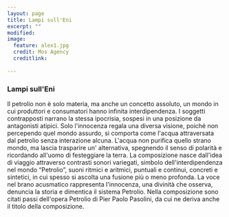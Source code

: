 ```yaml
---
layout: page
title: Lampi sull'Eni
excerpt: ""
modified: 
image: 
  feature: alex1.jpg
  credit: Mos Agency
  creditlink: 
  
---
```


### Lampi sull'Eni
Il petrolio non è solo materia, ma anche un concetto assoluto, un mondo in cui produttori e consumatori hanno infinita interdipendenza. I soggetti contrapposti narrano la stessa ipocrisia, sospesi in una posizione da antagonisti atipici. Solo l'innocenza regala una diversa visione, poiché  non percependo quel mondo assurdo, si comporta come l'acqua attraversata dal petrolio senza interazione alcuna. L'acqua non purifica quello strano mondo, ma lascia trasparire un' alternativa, spegnendo il senso di polarità e ricordando all'uomo di festeggiare la terra.
La composizione nasce dall'idea di viaggio attraverso contrasti sonori variegati, simbolo dell'interdipendenza nel mondo “Petrolio”, suoni ritmici e aritmici, puntuali e continui, concreti e sintetici, in cui spesso si ascolta una fusione più o meno profonda. La voce nel brano acusmatico rappresenta l'innocenza, una divinità che osserva, denuncia la storia e dimentica il sistema Petrolio.
Nella composizione sono citati passi dell'opera Petrolio di Pier Paolo Pasolini, da cui ne deriva anche il titolo della composizione.
